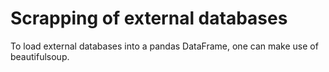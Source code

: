 Scrapping of external databases
===============================

To load external databases into a pandas DataFrame, one can
make use of beautifulsoup.
